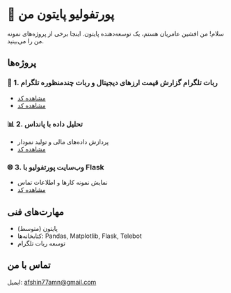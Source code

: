 # 🐍 پورتفولیو پایتون من

سلام! من افشین عامریان هستم، یک توسعه‌دهنده پایتون. اینجا برخی از پروژه‌های نمونه من را می‌بینید.

## پروژه‌ها

### 🤖 1. ربات تلگرام گزارش قیمت ارزهای دیجیتال و ربات چندمنظوره تلگرام
- [مشاهده کد](https://github.com/AFSHIN1998py/python-projects/blob/main/crypto_bot.py)
- [مشاهده کد](https://github.com/AFSHIN1998py/python-projects/blob/main/mainBot.py)

### 📊 2. تحلیل داده با پانداس
- پردازش داده‌های مالی و تولید نمودار
- [مشاهده کد](https://github.com/AFSHIN1998py/python-projects/blob/main/data_analysis.py)

### 🌐 3. وب‌سایت پورتفولیو با Flask
- نمایش نمونه کارها و اطلاعات تماس
- [مشاهده کد](https://github.com/AFSHIN1998py/python-projects/blob/main/app.py)

## مهارت‌های فنی
- پایتون (متوسط)
- کتابخانه‌ها: Pandas, Matplotlib, Flask, Telebot
- توسعه ربات تلگرام

## تماس با من
ایمیل: afshin77amn@gmail.com
